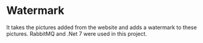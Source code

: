 # Watermark

It takes the pictures added from the website and adds a watermark to these pictures. RabbitMQ and .Net 7 were used in this project.
